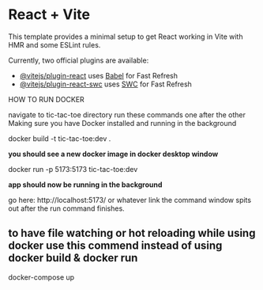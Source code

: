 # React + Vite

This template provides a minimal setup to get React working in Vite with HMR and some ESLint rules.

Currently, two official plugins are available:

- [@vitejs/plugin-react](https://github.com/vitejs/vite-plugin-react/blob/main/packages/plugin-react/README.md) uses [Babel](https://babeljs.io/) for Fast Refresh
- [@vitejs/plugin-react-swc](https://github.com/vitejs/vite-plugin-react-swc) uses [SWC](https://swc.rs/) for Fast Refresh

HOW TO RUN DOCKER

navigate to tic-tac-toe directory
run these commands one after the other Making sure you have Docker installed and running in the background

docker build -t tic-tac-toe:dev .

**you should see a new docker image in docker desktop window**

docker run -p 5173:5173 tic-tac-toe:dev

**app should now be running in the background**

go here: http://localhost:5173/ or whatever link the command window spits out after the run command finishes.

## to have file watching or hot reloading while using docker use this commend instead of using docker build & docker run

docker-compose up
